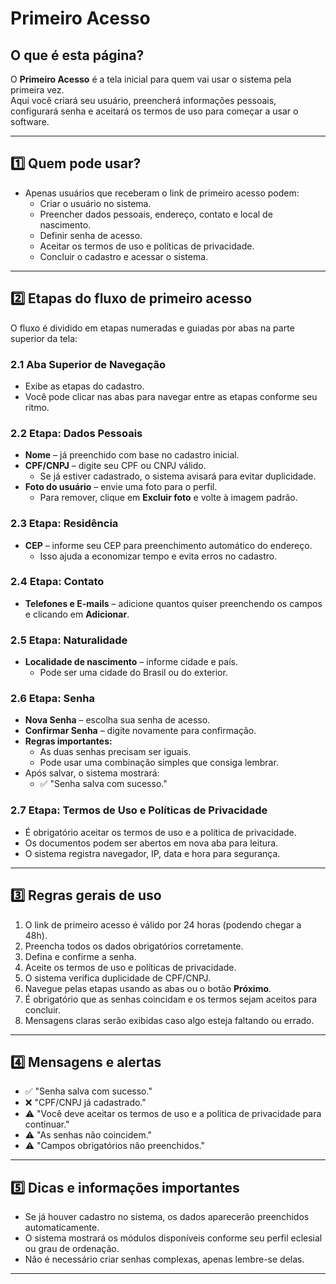

# Primeiro Acesso

## O que é esta página?
O **Primeiro Acesso** é a tela inicial para quem vai usar o sistema pela primeira vez.  
Aqui você criará seu usuário, preencherá informações pessoais, configurará senha e aceitará os termos de uso para começar a usar o software.

---

## 1️⃣ Quem pode usar?
- Apenas usuários que receberam o link de primeiro acesso podem:  
  - Criar o usuário no sistema.  
  - Preencher dados pessoais, endereço, contato e local de nascimento.  
  - Definir senha de acesso.  
  - Aceitar os termos de uso e políticas de privacidade.  
  - Concluir o cadastro e acessar o sistema.

---

## 2️⃣ Etapas do fluxo de primeiro acesso
O fluxo é dividido em etapas numeradas e guiadas por abas na parte superior da tela:

### 2.1 Aba Superior de Navegação
- Exibe as etapas do cadastro.  
- Você pode clicar nas abas para navegar entre as etapas conforme seu ritmo.

### 2.2 Etapa: Dados Pessoais
- **Nome** – já preenchido com base no cadastro inicial.  
- **CPF/CNPJ** – digite seu CPF ou CNPJ válido.  
  - Se já estiver cadastrado, o sistema avisará para evitar duplicidade.  
- **Foto do usuário** – envie uma foto para o perfil.  
  - Para remover, clique em **Excluir foto** e volte à imagem padrão.

### 2.3 Etapa: Residência
- **CEP** – informe seu CEP para preenchimento automático do endereço.  
  - Isso ajuda a economizar tempo e evita erros no cadastro.

### 2.4 Etapa: Contato
- **Telefones e E-mails** – adicione quantos quiser preenchendo os campos e clicando em **Adicionar**.

### 2.5 Etapa: Naturalidade
- **Localidade de nascimento** – informe cidade e país.  
  - Pode ser uma cidade do Brasil ou do exterior.

### 2.6 Etapa: Senha
- **Nova Senha** – escolha sua senha de acesso.  
- **Confirmar Senha** – digite novamente para confirmação.  
- **Regras importantes:**  
  - As duas senhas precisam ser iguais.  
  - Pode usar uma combinação simples que consiga lembrar.  
- Após salvar, o sistema mostrará:  
  - ✅ "Senha salva com sucesso."

### 2.7 Etapa: Termos de Uso e Políticas de Privacidade
- É obrigatório aceitar os termos de uso e a política de privacidade.  
- Os documentos podem ser abertos em nova aba para leitura.  
- O sistema registra navegador, IP, data e hora para segurança.

---

## 3️⃣ Regras gerais de uso
1. O link de primeiro acesso é válido por 24 horas (podendo chegar a 48h).  
2. Preencha todos os dados obrigatórios corretamente.  
3. Defina e confirme a senha.  
4. Aceite os termos de uso e políticas de privacidade.  
5. O sistema verifica duplicidade de CPF/CNPJ.  
6. Navegue pelas etapas usando as abas ou o botão **Próximo**.  
7. É obrigatório que as senhas coincidam e os termos sejam aceitos para concluir.  
8. Mensagens claras serão exibidas caso algo esteja faltando ou errado.

---

## 4️⃣ Mensagens e alertas
- ✅ "Senha salva com sucesso."  
- ❌ "CPF/CNPJ já cadastrado."  
- ⚠️ "Você deve aceitar os termos de uso e a política de privacidade para continuar."  
- ⚠️ "As senhas não coincidem."  
- ⚠️ "Campos obrigatórios não preenchidos."

---

## 5️⃣ Dicas e informações importantes
- Se já houver cadastro no sistema, os dados aparecerão preenchidos automaticamente.  
- O sistema mostrará os módulos disponíveis conforme seu perfil eclesial ou grau de ordenação.  
- Não é necessário criar senhas complexas, apenas lembre-se delas.

---
